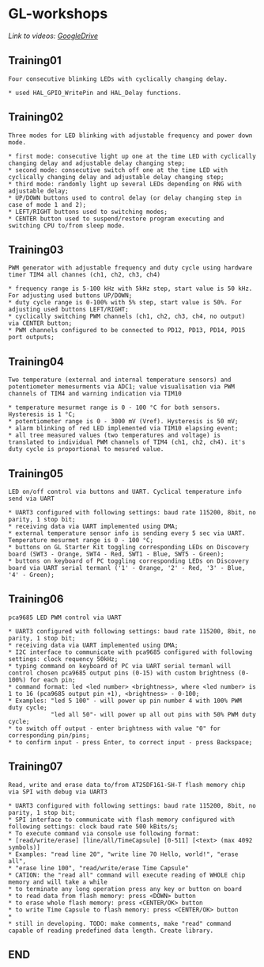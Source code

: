 # GL-workshops  
*Link to videos: [GoogleDrive](https://drive.google.com/drive/folders/1N6_LGeXfZefZ2izT5ZKz3xPsAGWl0FHN?usp=sharing)*  
  
## **Training01**  
`Four consecutive blinking LEDs with cyclically changing delay.`  
  
	* used HAL_GPIO_WritePin and HAL_Delay functions.   
## **Training02**  
`Three modes for LED blinking with adjustable frequency and power down mode.`  
  
	* first mode: consecutive light up one at the time LED with cyclically changing delay and adjustable delay changing step;  
	* second mode: consecutive switch off one at the time LED with cyclically changing delay and adjustable delay changing step;  
	* third mode: randomly light up several LEDs depending on RNG with adjustable delay;  
	* UP/DOWN buttons used to control delay (or delay changing step in case of mode 1 and 2);  
	* LEFT/RIGHT buttons used to switching modes;  
	* CENTER button used to suspend/restore program executing and switching CPU to/from sleep mode.  
## **Training03**  
`PWM generator with adjustable frequency and duty cycle using hardware timer TIM4 all channes (ch1, ch2, ch3, ch4)`  
  
	* frequency range is 5-100 kHz with 5kHz step, start value is 50 kHz. For adjusting used buttons UP/DOWN;  
	* duty cycle range is 0-100% with 5% step, start value is 50%. For adjusting used buttons LEFT/RIGHT;  
	* cyclically switching PWM channels (ch1, ch2, ch3, ch4, no output) via CENTER button;  
	* PWM channels configured to be connected to PD12, PD13, PD14, PD15 port outputs;  
## **Training04**  
`Two temperature (external and internal temperature sensors) and potentiometer memesurments via ADC1; value visualisation via PWM channels of TIM4 and warning indication via TIM10`  
  
	* temperature mesurmet range is 0 - 100 °C for both sensors. Hysteresis is 1 °C;  
	* potentiometer range is 0 - 3000 mV (Vref). Hysteresis is 50 mV;  
	* alarm blinking of red LED implemented via TIM10 elapsing event;  
	* all tree measured values (two temperatures and voltage) is translated to individual PWM channels of TIM4 (ch1, ch2, ch4). it's duty cycle is proportional to mesured value.
	  
## **Training05**  
`LED on/off control via buttons and UART. Cyclical temperature info send via UART`  
  
	* UART3 configured with following settings: baud rate 115200, 8bit, no parity, 1 stop bit;  
	* receiving data via UART implemented using DMA;
	* external temperature sensor info is sending every 5 sec via UART. Temperature mesurmet range is 0 - 100 °C;  
	* buttons on GL Starter Kit toggling corresponding LEDs on Discovery board (SWT3 - Orange, SWT4 - Red, SWT1 - Blue, SWT5 - Green);  
	* buttons on keyboard of PC toggling corresponding LEDs on Discovery board via UART serial termanl ('1' - Orange, '2' - Red, '3' - Blue, '4' - Green);  
		  
## **Training06**  
  `pca9685 LED PWM control via UART`  
  
	* UART3 configured with following settings: baud rate 115200, 8bit, no parity, 1 stop bit;  
	* receiving data via UART implemented using DMA;  
	* I2C interface to communicate with pca9685 configured with following settings: clock requency 50kHz;  
	* typing command on keyboard of PC via UART serial termanl will control chosen pca9685 output pins (0-15) with custom brightness (0-100%) for each pin;  
	* command format: led <led number> <brightness>, where <led number> is 1 to 16 (pca9685 output pin +1), <brightness> - 0-100;  
	* Examples: "led 5 100" - will power up pin number 4 with 100% PWM duty cycle;  
				"led all 50"- will power up all out pins with 50% PWM duty cycle;  
	* to switch off output - enter brightness with value "0" for corresponding pin/pins;  
	* to confirm input - press Enter, to correct input - press Backspace;  
		  
## **Training07**  
  `Read, write and erase data to/from AT25DF161-SH-T flash memory chip via SPI with debug via UART3`  
    
	* UART3 configured with following settings: baud rate 115200, 8bit, no parity, 1 stop bit;    
	* SPI interface to communicate with flash memory configured with following settings: clock baud rate 500 kBits/s;  
	* To execute command via console use following format:
	* [read/write/erase] [line/all/TimeCapsule] [0-511] [<text> (max 4092 symbols)]  
	* Examples: "read line 20", "write line 70 Hello, world!", "erase all",  
	* "erase line 100", "read/write/erase Time Capsule"  
	* CATION: the "read all" command will execute reading of WHOLE chip memory and will take a while  
	* to terminate any long operation press any key or button on board  
	* to read data from flash memory: press <DOWN> button  
	* to erase whole flash memory: press <CENTER/OK> button  
	* to write Time Capsule to flash memory: press <CENTER/OK> button  
	*  
	* still in developing. TODO: make comments, make "read" command capable of reading predefined data length. Create library.   
	   
## **END**  








 
